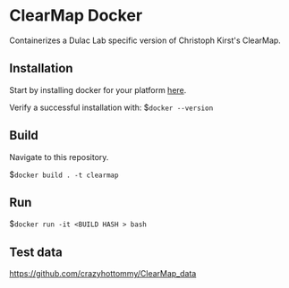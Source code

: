 # ClearMap Docker
Containerizes a Dulac Lab specific version of Christoph Kirst's ClearMap.

## Installation
Start by installing docker for your platform [here](https://store.docker.com/search?offering=community&type=edition).

Verify a successful installation with:
$`docker --version`


## Build
Navigate to this repository. 

$`docker build . -t clearmap`

## Run
$`docker run -it <BUILD HASH > bash`

## Test data

https://github.com/crazyhottommy/ClearMap_data
